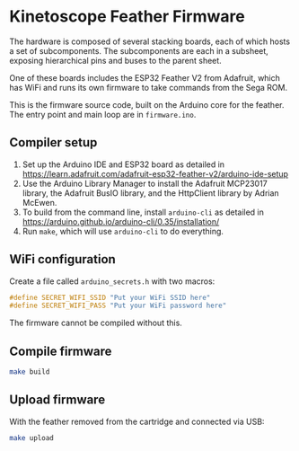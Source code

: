 # Kinetoscope Feather Firmware

The hardware is composed of several stacking boards, each of which hosts a set
of subcomponents.  The subcomponents are each in a subsheet, exposing
hierarchical pins and buses to the parent sheet.

One of these boards includes the ESP32 Feather V2 from Adafruit, which has WiFi
and runs its own firmware to take commands from the Sega ROM.

This is the firmware source code, built on the Arduino core for the feather.
The entry point and main loop are in `firmware.ino`.


## Compiler setup

1. Set up the Arduino IDE and ESP32 board as detailed in
   https://learn.adafruit.com/adafruit-esp32-feather-v2/arduino-ide-setup
2. Use the Arduino Library Manager to install the Adafruit MCP23017 library,
   the Adafruit BusIO library, and the HttpClient library by Adrian McEwen.
3. To build from the command line, install `arduino-cli` as detailed in
   https://arduino.github.io/arduino-cli/0.35/installation/
4. Run `make`, which will use `arduino-cli` to do everything.


## WiFi configuration

Create a file called `arduino_secrets.h` with two macros:

```c++
#define SECRET_WIFI_SSID "Put your WiFi SSID here"
#define SECRET_WIFI_PASS "Put your WiFi password here"
```

The firmware cannot be compiled without this.


## Compile firmware

```sh
make build
```


## Upload firmware

With the feather removed from the cartridge and connected via USB:

```sh
make upload
```
